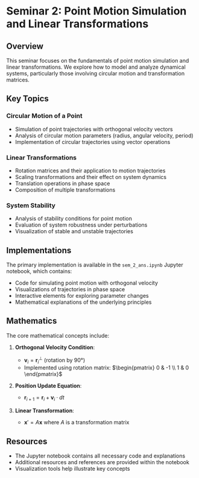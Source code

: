 # Seminar 2: Point Motion Simulation and Linear Transformations

## Overview

This seminar focuses on the fundamentals of point motion simulation and linear transformations. We explore how to model and analyze dynamical systems, particularly those involving circular motion and transformation matrices.

## Key Topics

### Circular Motion of a Point
- Simulation of point trajectories with orthogonal velocity vectors
- Analysis of circular motion parameters (radius, angular velocity, period)
- Implementation of circular trajectories using vector operations

### Linear Transformations
- Rotation matrices and their application to motion trajectories
- Scaling transformations and their effect on system dynamics
- Translation operations in phase space
- Composition of multiple transformations

### System Stability
- Analysis of stability conditions for point motion
- Evaluation of system robustness under perturbations
- Visualization of stable and unstable trajectories

## Implementations

The primary implementation is available in the `sem_2_ans.ipynb` Jupyter notebook, which contains:

- Code for simulating point motion with orthogonal velocity
- Visualizations of trajectories in phase space
- Interactive elements for exploring parameter changes
- Mathematical explanations of the underlying principles

## Mathematics

The core mathematical concepts include:

1. **Orthogonal Velocity Condition**:
   - $\mathbf{v}_i = \mathbf{r}_i^{\perp}$ (rotation by 90°)
   - Implemented using rotation matrix: $\begin{pmatrix} 0 & -1 \\ 1 & 0 \end{pmatrix}$

2. **Position Update Equation**:
   - $\mathbf{r}_{i+1} = \mathbf{r}_i + \mathbf{v}_i \cdot dt$

3. **Linear Transformation**:
   - $\mathbf{x}' = A\mathbf{x}$ where $A$ is a transformation matrix

## Resources

- The Jupyter notebook contains all necessary code and explanations
- Additional resources and references are provided within the notebook
- Visualization tools help illustrate key concepts 